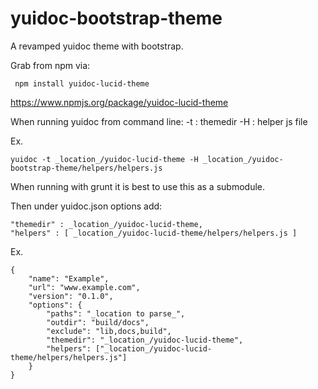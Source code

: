 yuidoc-bootstrap-theme
======================

A revamped yuidoc theme with bootstrap.

Grab from npm via:
     
     npm install yuidoc-lucid-theme
     
https://www.npmjs.org/package/yuidoc-lucid-theme

When running yuidoc from command line:
    -t : themedir
    -H : helper js file

Ex.

    yuidoc -t _location_/yuidoc-lucid-theme -H _location_/yuidoc-bootstrap-theme/helpers/helpers.js

When running with grunt it is best to use this as a submodule.

Then under yuidoc.json options add:

    "themedir" : _location_/yuidoc-lucid-theme,
    "helpers" : [ _location_/yuidoc-lucid-theme/helpers/helpers.js ]

Ex.

    {
        "name": "Example",
        "url": "www.example.com",
        "version": "0.1.0",
        "options": {
            "paths": "_location to parse_",
            "outdir": "build/docs",
            "exclude": "lib,docs,build",
            "themedir": "_location_/yuidoc-lucid-theme",
            "helpers": ["_location_/yuidoc-lucid-theme/helpers/helpers.js"]
        }
    }

